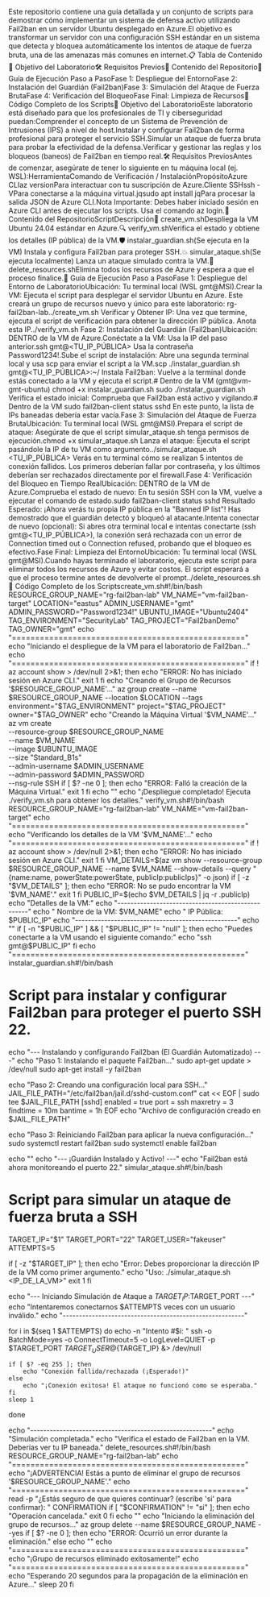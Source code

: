 Este repositorio contiene una guía detallada y un conjunto de scripts para demostrar cómo implementar un sistema de defensa activo utilizando Fail2ban en un servidor Ubuntu desplegado en Azure.El objetivo es transformar un servidor con una configuración SSH estándar en un sistema que detecta y bloquea automáticamente los intentos de ataque de fuerza bruta, una de las amenazas más comunes en internet.📋 Tabla de Contenido🎯 Objetivo del Laboratorio🛠️ Requisitos Previos📂 Contenido del Repositorio🚀 Guía de Ejecución Paso a PasoFase 1: Despliegue del EntornoFase 2: Instalación del Guardián (Fail2ban)Fase 3: Simulación del Ataque de Fuerza BrutaFase 4: Verificación del BloqueoFase Final: Limpieza de Recursos📜 Código Completo de los Scripts🎯 Objetivo del LaboratorioEste laboratorio está diseñado para que los profesionales de TI y ciberseguridad puedan:Comprender el concepto de un Sistema de Prevención de Intrusiones (IPS) a nivel de host.Instalar y configurar Fail2ban de forma profesional para proteger el servicio SSH.Simular un ataque de fuerza bruta para probar la efectividad de la defensa.Verificar y gestionar las reglas y los bloqueos (baneos) de Fail2ban en tiempo real.🛠️ Requisitos PreviosAntes de comenzar, asegúrate de tener lo siguiente en tu máquina local (ej. WSL):HerramientaComando de Verificación / InstalaciónPropósitoAzure CLIaz versionPara interactuar con tu suscripción de Azure.Cliente SSHssh -VPara conectarse a la máquina virtual.jqsudo apt install jqPara procesar la salida JSON de Azure CLI.Nota Importante: Debes haber iniciado sesión en Azure CLI antes de ejecutar los scripts. Usa el comando az login.📂 Contenido del RepositorioScriptDescripción📜 create_vm.shDespliega la VM Ubuntu 24.04 estándar en Azure.🔍 verify_vm.shVerifica el estado y obtiene los detalles (IP pública) de la VM.🛡️ instalar_guardian.sh(Se ejecuta en la VM) Instala y configura Fail2ban para proteger SSH.💥 simular_ataque.sh(Se ejecuta localmente) Lanza un ataque simulado contra la VM.🧹 delete_resources.shElimina todos los recursos de Azure y espera a que el proceso finalice.🚀 Guía de Ejecución Paso a PasoFase 1: Despliegue del Entorno de LaboratorioUbicación: Tu terminal local (WSL gmt@MSI).Crear la VM: Ejecuta el script para desplegar el servidor Ubuntu en Azure. Este creará un grupo de recursos nuevo y único para este laboratorio: rg-fail2ban-lab../create_vm.sh
Verificar y Obtener IP: Una vez que termine, ejecuta el script de verificación para obtener la dirección IP pública. Anota esta IP../verify_vm.sh
Fase 2: Instalación del Guardián (Fail2ban)Ubicación: DENTRO de la VM de Azure.Conéctate a la VM: Usa la IP del paso anterior.ssh gmt@<TU_IP_PÚBLICA>
Usa la contraseña Password1234!.Sube el script de instalación: Abre una segunda terminal local y usa scp para enviar el script a la VM.scp ./instalar_guardian.sh gmt@<TU_IP_PÚBLICA>:~/
Instala Fail2ban: Vuelve a la terminal donde estás conectado a la VM y ejecuta el script.# Dentro de la VM (gmt@vm-gmt-ubuntu)
chmod +x instalar_guardian.sh
sudo ./instalar_guardian.sh
Verifica el estado inicial: Comprueba que Fail2ban está activo y vigilando.# Dentro de la VM
sudo fail2ban-client status sshd
En este punto, la lista de IPs baneadas debería estar vacía.Fase 3: Simulación del Ataque de Fuerza BrutaUbicación: Tu terminal local (WSL gmt@MSI).Prepara el script de ataque: Asegúrate de que el script simular_ataque.sh tenga permisos de ejecución.chmod +x simular_ataque.sh
Lanza el ataque: Ejecuta el script pasándole la IP de tu VM como argumento../simular_ataque.sh <TU_IP_PÚBLICA>
Verás en tu terminal cómo se realizan 5 intentos de conexión fallidos. Los primeros deberían fallar por contraseña, y los últimos deberían ser rechazados directamente por el firewall.Fase 4: Verificación del Bloqueo en Tiempo RealUbicación: DENTRO de la VM de Azure.Comprueba el estado de nuevo: En tu sesión SSH con la VM, vuelve a ejecutar el comando de estado.sudo fail2ban-client status sshd
Resultado Esperado: ¡Ahora verás tu propia IP pública en la "Banned IP list"! Has demostrado que el guardián detectó y bloqueó al atacante.Intenta conectar de nuevo (opcional): Si abres otra terminal local e intentas conectarte (ssh gmt@<TU_IP_PÚBLICA>), la conexión será rechazada con un error de Connection timed out o Connection refused, probando que el bloqueo es efectivo.Fase Final: Limpieza del EntornoUbicación: Tu terminal local (WSL gmt@MSI).Cuando hayas terminado el laboratorio, ejecuta este script para eliminar todos los recursos de Azure y evitar costos. El script esperará a que el proceso termine antes de devolverte el prompt../delete_resources.sh
📜 Código Completo de los Scriptscreate_vm.sh#!/bin/bash
RESOURCE_GROUP_NAME="rg-fail2ban-lab"
VM_NAME="vm-fail2ban-target"
LOCATION="eastus"
ADMIN_USERNAME="gmt"
ADMIN_PASSWORD="Password1234!"
UBUNTU_IMAGE="Ubuntu2404"
TAG_ENVIRONMENT="SecurityLab"
TAG_PROJECT="Fail2banDemo"
TAG_OWNER="gmt"
echo "=================================================="
echo "Iniciando el despliegue de la VM para el laboratorio de Fail2ban..."
echo "=================================================="
if ! az account show > /dev/null 2>&1; then
    echo "ERROR: No has iniciado sesión en Azure CLI."
    exit 1
fi
echo "Creando el Grupo de Recursos '$RESOURCE_GROUP_NAME'..."
az group create --name $RESOURCE_GROUP_NAME --location $LOCATION --tags environment="$TAG_ENVIRONMENT" project="$TAG_PROJECT" owner="$TAG_OWNER"
echo "Creando la Máquina Virtual '$VM_NAME'..."
az vm create \
    --resource-group $RESOURCE_GROUP_NAME \
    --name $VM_NAME \
    --image $UBUNTU_IMAGE \
    --size "Standard_B1s" \
    --admin-username $ADMIN_USERNAME \
    --admin-password $ADMIN_PASSWORD \
    --nsg-rule SSH
if [ $? -ne 0 ]; then
    echo "ERROR: Falló la creación de la Máquina Virtual."
    exit 1
fi
echo ""
echo "¡Despliegue completado! Ejecuta ./verify_vm.sh para obtener los detalles."
verify_vm.sh#!/bin/bash
RESOURCE_GROUP_NAME="rg-fail2ban-lab"
VM_NAME="vm-fail2ban-target"
echo "=================================================="
echo "Verificando los detalles de la VM '$VM_NAME'..."
echo "=================================================="
if ! az account show > /dev/null 2>&1; then
    echo "ERROR: No has iniciado sesión en Azure CLI."
    exit 1
fi
VM_DETAILS=$(az vm show --resource-group $RESOURCE_GROUP_NAME --name $VM_NAME --show-details --query "{name:name, powerState:powerState, publicIp:publicIps}" -o json)
if [ -z "$VM_DETAILS" ]; then
    echo "ERROR: No se pudo encontrar la VM '$VM_NAME'."
    exit 1
fi
PUBLIC_IP=$(echo $VM_DETAILS | jq -r .publicIp)
echo "Detalles de la VM:"
echo "--------------------------------------------------"
echo "  Nombre de la VM:      $VM_NAME"
echo "  IP Pública:           $PUBLIC_IP"
echo "--------------------------------------------------"
echo ""
if [ -n "$PUBLIC_IP" ] && [ "$PUBLIC_IP" != "null" ]; then
    echo "Puedes conectarte a la VM usando el siguiente comando:"
    echo "ssh gmt@$PUBLIC_IP"
fi
echo "=================================================="
instalar_guardian.sh#!/bin/bash
# Script para instalar y configurar Fail2ban para proteger el puerto SSH 22.

echo "--- Instalando y configurando Fail2ban (El Guardián Automatizado) ---"
echo "Paso 1: Instalando el paquete Fail2ban..."
sudo apt-get update > /dev/null
sudo apt-get install -y fail2ban

echo "Paso 2: Creando una configuración local para SSH..."
JAIL_FILE_PATH="/etc/fail2ban/jail.d/sshd-custom.conf"
cat << EOF | sudo tee $JAIL_FILE_PATH
[sshd]
enabled = true
port    = ssh
maxretry = 3
findtime = 10m
bantime = 1h
EOF
echo "Archivo de configuración creado en $JAIL_FILE_PATH"

echo "Paso 3: Reiniciando Fail2ban para aplicar la nueva configuración..."
sudo systemctl restart fail2ban
sudo systemctl enable fail2ban

echo ""
echo "--- ¡Guardián Instalado y Activo! ---"
echo "Fail2ban está ahora monitoreando el puerto 22."
simular_ataque.sh#!/bin/bash
# Script para simular un ataque de fuerza bruta a SSH

TARGET_IP="$1"
TARGET_PORT="22"
TARGET_USER="fakeuser"
ATTEMPTS=5

if [ -z "$TARGET_IP" ]; then
    echo "Error: Debes proporcionar la dirección IP de la VM como primer argumento."
    echo "Uso: ./simular_ataque.sh <IP_DE_LA_VM>"
    exit 1
fi

echo "--- Iniciando Simulación de Ataque a $TARGET_IP:$TARGET_PORT ---"
echo "Intentaremos conectarnos $ATTEMPTS veces con un usuario inválido."
echo "--------------------------------------------------------"

for i in $(seq 1 $ATTEMPTS)
do
    echo -n "Intento #$i: "
    ssh -o BatchMode=yes -o ConnectTimeout=5 -o LogLevel=QUIET -p $TARGET_PORT ${TARGET_USER}@${TARGET_IP} &> /dev/null
    
    if [ $? -eq 255 ]; then
        echo "Conexión fallida/rechazada (¡Esperado!)"
    else
        echo "¡Conexión exitosa! El ataque no funcionó como se esperaba."
    fi
    sleep 1
done

echo "--------------------------------------------------------"
echo "Simulación completada."
echo "Verifica el estado de Fail2ban en la VM. Deberías ver tu IP baneada."
delete_resources.sh#!/bin/bash
RESOURCE_GROUP_NAME="rg-fail2ban-lab"
echo "=================================================="
echo "¡ADVERTENCIA! Estás a punto de eliminar el grupo de recursos '$RESOURCE_GROUP_NAME'."
echo "=================================================="
read -p "¿Estás seguro de que quieres continuar? (escribe 'si' para confirmar): " CONFIRMATION
if [ "$CONFIRMATION" != "si" ]; then
    echo "Operación cancelada."
    exit 0
fi
echo ""
echo "Iniciando la eliminación del grupo de recursos..."
az group delete --name $RESOURCE_GROUP_NAME --yes
if [ $? -ne 0 ]; then
    echo "ERROR: Ocurrió un error durante la eliminación."
else
    echo ""
    echo "=================================================="
    echo "¡Grupo de recursos eliminado exitosamente!"
    echo "=================================================="
    echo "Esperando 20 segundos para la propagación de la eliminación en Azure..."
    sleep 20
fi
